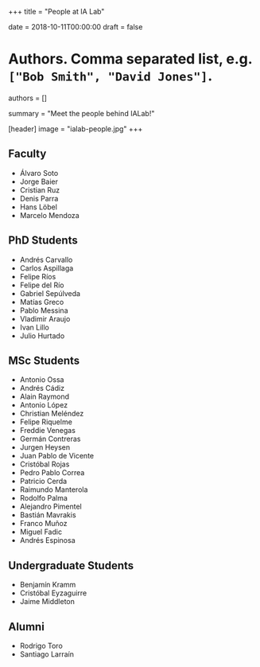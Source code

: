 +++
title = "People at IA Lab"

date = 2018-10-11T00:00:00
draft = false

# Authors. Comma separated list, e.g. `["Bob Smith", "David Jones"]`.
authors = []

summary = "Meet the people behind IALab!"

[header]
image = "ialab-people.jpg"
+++

## Faculty

- Álvaro Soto
- Jorge Baier
- Cristian Ruz
- Denis Parra
- Hans Löbel
- Marcelo Mendoza

## PhD Students

- Andrés Carvallo
- Carlos Aspillaga
- Felipe Ríos
- Felipe del Río
- Gabriel Sepúlveda
- Matías Greco
- Pablo Messina
- Vladimir Araujo
- Ivan Lillo
- Julio Hurtado

## MSc Students 

- Antonio Ossa
- Andrés Cádiz
- Alain Raymond
- Antonio López
- Christian Meléndez
- Felipe Riquelme
- Freddie Venegas
- Germán Contreras
- Jurgen Heysen
- Juan Pablo de Vicente
- Cristóbal Rojas
- Pedro Pablo Correa
- Patricio Cerda
- Raimundo Manterola
- Rodolfo Palma
- Alejandro Pimentel
- Bastián Mavrakis
- Franco Muñoz
- Miguel Fadic
- Andrés Espinosa

## Undergraduate Students

- Benjamín Kramm
- Cristóbal Eyzaguirre
- Jaime Middleton

## Alumni

- Rodrigo Toro
- Santiago Larraín
